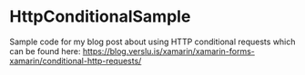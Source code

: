# HttpConditionalSample
Sample code for my blog post about using HTTP conditional requests which can be found here: https://blog.verslu.is/xamarin/xamarin-forms-xamarin/conditional-http-requests/

